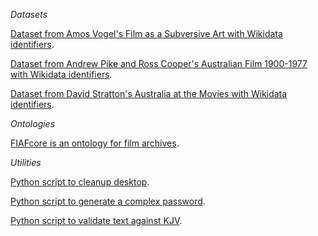 *Datasets*

[Dataset from Amos Vogel's Film as a Subversive Art with Wikidata identifiers](https://github.com/paulduchesne/film-as-a-subversive-art).

[Dataset from Andrew Pike and Ross Cooper's Australian Film 1900-1977 with Wikidata identifiers](https://github.com/paulduchesne/pike-cooper).   

[Dataset from David Stratton's Australia at the Movies with Wikidata identifiers](https://github.com/paulduchesne/stratton).   

*Ontologies*

[FIAFcore is an ontology for film archives](https://github.com/FIAF/fiafcore).

*Utilities*

[Python script to cleanup desktop](https://github.com/paulduchesne/cleaner).

[Python script to generate a complex password](https://github.com/paulduchesne/generator).

[Python script to validate text against KJV](https://github.com/paulduchesne/king-james-validator). 
















